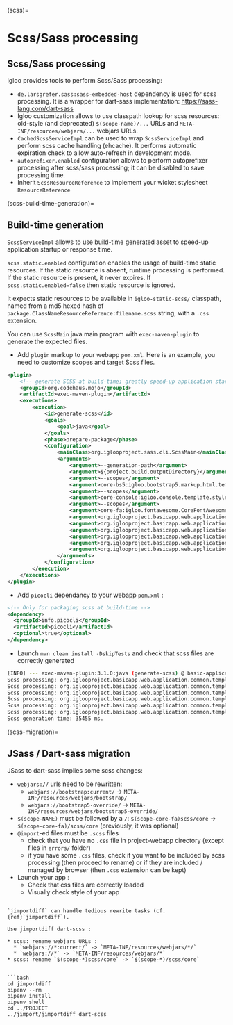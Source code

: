 (scss)=

# Scss/Sass processing

## Scss/Sass processing

Igloo provides tools to perform Scss/Sass processing:

* `de.larsgrefer.sass:sass-embedded-host` dependency is used for
  scss processing. It is a wrapper for dart-sass implementation:
  https://sass-lang.com/dart-sass
* Igloo customization allows to use classpath lookup for scss
  resources: old-style (and deprecated) `$(scope-name)/...` URLs
  and `META-INF/resources/webjars/...` webjars URLs.
* `CachedScssServiceImpl` can be used to wrap `ScssServiceImpl`
  and perform scss cache handling (ehcache). It performs automatic
  expiration check to allow auto-refresh in development mode.
* `autoprefixer.enabled` configuration allows to perform autoprefixer
  processing after scss/sass processing; it can be disabled to save
  processing time.
* Inherit `ScssResourceReference` to implement your wicket stylesheet
  `ResourceReference`

(scss-build-time-generation)=

## Build-time generation

`ScssServiceImpl` allows to use build-time generated asset to speed-up
application startup or response time.

`scss.static.enabled` configuration enables the usage of build-time static
resources. If the static resource is absent, runtime processing is performed.
If the static resource is present, it never expires. If `scss.static.enabled=false`
then static resource is ignored.

It expects static resources to be available in `igloo-static-scss/` classpath,
named from a md5 hexed hash of `package.ClassNameResourceReference:filename.scss`
string, with a `.css` extension.

You can use `ScssMain` java main program with `exec-maven-plugin` to generate
the expected files.

* Add `plugin` markup to your webapp `pom.xml`.
Here is an example, you need to customize scopes and target Scss files.

```xml
<plugin>
    <!-- generate SCSS at build-time; greatly speed-up application startup -->
    <groupId>org.codehaus.mojo</groupId>
    <artifactId>exec-maven-plugin</artifactId>
    <executions>
        <execution>
            <id>generate-scss</id>
            <goals>
                <goal>java</goal>
            </goals>
            <phase>prepare-package</phase>
            <configuration>
                <mainClass>org.iglooproject.sass.cli.ScssMain</mainClass>
                <arguments>
                    <argument>--generation-path</argument>
                    <argument>${project.build.outputDirectory}</argument>
                    <argument>--scopes</argument>
                    <argument>core-bs5:igloo.bootstrap5.markup.html.template.css.bootstrap.CoreBootstrap5CssScope</argument>
                    <argument>--scopes</argument>
                    <argument>core-console:igloo.console.template.style.CoreConsoleCssScope</argument>
                    <argument>--scopes</argument>
                    <argument>core-fa:igloo.fontawesome.CoreFontAwesomeCssScope</argument>
                    <argument>org.iglooproject.basicapp.web.application.common.template.resources.styles.application.application.applicationadvanced.StylesScssResourceReference:styles.scss</argument>
                    <argument>org.iglooproject.basicapp.web.application.common.template.resources.styles.application.application.applicationbasic.StylesScssResourceReference:styles.scss</argument>
                    <argument>org.iglooproject.basicapp.web.application.common.template.resources.styles.application.console.console.ConsoleScssResourceReference:console.scss</argument>
                    <argument>org.iglooproject.basicapp.web.application.common.template.resources.styles.notification.NotificationScssResourceReference:notification.scss</argument>
                    <argument>org.iglooproject.basicapp.web.application.common.template.resources.styles.application.console.consoleaccess.ConsoleAccessScssResourceReference:console-access.scss</argument>
                    <argument>org.iglooproject.basicapp.web.application.common.template.resources.styles.application.application.applicationaccess.ApplicationAccessScssResourceReference:application-access.scss</argument>
                </arguments>
            </configuration>
        </execution>
    </executions>
</plugin>
```

* Add `picocli` dependancy to your webapp `pom.xml` :

```xml
<!-- Only for packaging scss at build-time -->
<dependency>
  <groupId>info.picocli</groupId>
  <artifactId>picocli</artifactId>
  <optional>true</optional>
</dependency>
```

* Launch `mvn clean install -DskipTests` and check that scss files are correctly
generated

```bash
[INFO] --- exec-maven-plugin:3.1.0:java (generate-scss) @ basic-application-webapp ---
Scss processing: org.iglooproject.basicapp.web.application.common.template.resources.styles.application.application.applicationadvanced.StylesScssResourceReference:styles.scss -> /home/cbaffertbuivan/git/igloo-parent/basic-application/basic-application-webapp/target/classes/igloo-static-scss/c9aa9b01f1b948961aa50745ba2bdb12a45ca1f07fc9116c598807c004c9224a.css (12140 ms.)
Scss processing: org.iglooproject.basicapp.web.application.common.template.resources.styles.application.application.applicationbasic.StylesScssResourceReference:styles.scss -> /home/cbaffertbuivan/git/igloo-parent/basic-application/basic-application-webapp/target/classes/igloo-static-scss/05f150ec91c975a1ccc21ce410e0ea88e28c880a5eb74c5d932d8794a68a4b81.css (6770 ms.)
Scss processing: org.iglooproject.basicapp.web.application.common.template.resources.styles.application.console.console.ConsoleScssResourceReference:console.scss -> /home/cbaffertbuivan/git/igloo-parent/basic-application/basic-application-webapp/target/classes/igloo-static-scss/f67eca564bdf215846e66fc79e903268ca9ce3079ebb25bdecbefcb562ca7a52.css (5441 ms.)
Scss processing: org.iglooproject.basicapp.web.application.common.template.resources.styles.notification.NotificationScssResourceReference:notification.scss -> /home/cbaffertbuivan/git/igloo-parent/basic-application/basic-application-webapp/target/classes/igloo-static-scss/f9eaa28a16432525b6c155f9a48f8d53ad007f883d083aadcecb7f6aa02f91d9.css (1745 ms.)
Scss processing: org.iglooproject.basicapp.web.application.common.template.resources.styles.application.console.consoleaccess.ConsoleAccessScssResourceReference:console-access.scss -> /home/cbaffertbuivan/git/igloo-parent/basic-application/basic-application-webapp/target/classes/igloo-static-scss/e11f85f307ccff1495e99fc939ce52558ee7843282f80c3af1d6346d490aea6c.css (4665 ms.)
Scss processing: org.iglooproject.basicapp.web.application.common.template.resources.styles.application.application.applicationaccess.ApplicationAccessScssResourceReference:application-access.scss -> /home/cbaffertbuivan/git/igloo-parent/basic-application/basic-application-webapp/target/classes/igloo-static-scss/f36f9ed59aea49965889043f1e368168d0165e3b4e60f213b76746af9abdabd2.css (4388 ms.)
Scss generation time: 35455 ms.

```

(scss-migration)=

## JSass / Dart-sass migration

JSass to dart-sass implies some scss changes:

* `webjars://` urls need to be rewritten:
  * `webjars://bootstrap:current/` -> `META-INF/resources/webjars/bootstrap/`
  * `webjars://bootstrap5-override/` -> `META-INF/resources/webjars/bootstrap5-override/`
* `$(scope-NAME)` must be followed by a `/`: `$(scope-core-fa)scss/core` -> `$(scope-core-fa)/scss/core` (previously, it was optional)
* `@import`-ed files must be `.scss` files
  * check that you have no `.css` file in project-webapp directory (except files in `errors/` folder)
  * if you have some `.css` files, check if you want to be included by scss processing (then proceed to rename) or if they are included / managed by browser (then `.css` extension can be kept)
* Launch your app :
  * Check that css files are correctly loaded
  * Visually check style of your app

```{note}

`jimportdiff` can handle tedious rewrite tasks (cf. {ref}`jimportdiff`).

Use jimportdiff dart-scss :

* scss: rename webjars URLs :
  * `webjars://*:current/` -> `META-INF/resources/webjars/*/`
  * `webjars://*` -> `META-INF/resources/webjars/*`
* scss: rename `$(scope-*)scss/core` -> `$(scope-*)/scss/core`


```bash
cd jimportdiff
pipenv --rm
pipenv install
pipenv shell
cd ../PROJECT
../jimport/jimportdiff dart-scss
```
